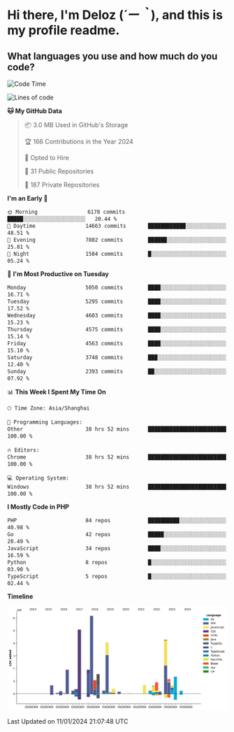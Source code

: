 # **Hi there, I'm Deloz (*´ー｀*), and this is my profile readme.**

## **What languages you use and how much do you code?**

<!--START_SECTION:waka-->
![Code Time](http://img.shields.io/badge/Code%20Time-3%2C159%20hrs-blue)

![Lines of code](https://img.shields.io/badge/From%20Hello%20World%20I%27ve%20Written-34.8%20million%20lines%20of%20code-blue)

**🐱 My GitHub Data** 

> 📦 3.0 MB Used in GitHub's Storage 
 > 
> 🏆 166 Contributions in the Year 2024
 > 
> 💼 Opted to Hire
 > 
> 📜 31 Public Repositories 
 > 
> 🔑 187 Private Repositories 
 > 
**I'm an Early 🐤** 

```text
🌞 Morning                6178 commits        █████░░░░░░░░░░░░░░░░░░░░   20.44 % 
🌆 Daytime                14663 commits       ████████████░░░░░░░░░░░░░   48.51 % 
🌃 Evening                7802 commits        ██████░░░░░░░░░░░░░░░░░░░   25.81 % 
🌙 Night                  1584 commits        █░░░░░░░░░░░░░░░░░░░░░░░░   05.24 % 
```
📅 **I'm Most Productive on Tuesday** 

```text
Monday                   5050 commits        ████░░░░░░░░░░░░░░░░░░░░░   16.71 % 
Tuesday                  5295 commits        ████░░░░░░░░░░░░░░░░░░░░░   17.52 % 
Wednesday                4603 commits        ████░░░░░░░░░░░░░░░░░░░░░   15.23 % 
Thursday                 4575 commits        ████░░░░░░░░░░░░░░░░░░░░░   15.14 % 
Friday                   4563 commits        ████░░░░░░░░░░░░░░░░░░░░░   15.10 % 
Saturday                 3748 commits        ███░░░░░░░░░░░░░░░░░░░░░░   12.40 % 
Sunday                   2393 commits        ██░░░░░░░░░░░░░░░░░░░░░░░   07.92 % 
```


📊 **This Week I Spent My Time On** 

```text
🕑︎ Time Zone: Asia/Shanghai

💬 Programming Languages: 
Other                    38 hrs 52 mins      █████████████████████████   100.00 % 

🔥 Editors: 
Chrome                   38 hrs 52 mins      █████████████████████████   100.00 % 

💻 Operating System: 
Windows                  38 hrs 52 mins      █████████████████████████   100.00 % 
```

**I Mostly Code in PHP** 

```text
PHP                      84 repos            ██████████░░░░░░░░░░░░░░░   40.98 % 
Go                       42 repos            █████░░░░░░░░░░░░░░░░░░░░   20.49 % 
JavaScript               34 repos            ████░░░░░░░░░░░░░░░░░░░░░   16.59 % 
Python                   8 repos             █░░░░░░░░░░░░░░░░░░░░░░░░   03.90 % 
TypeScript               5 repos             █░░░░░░░░░░░░░░░░░░░░░░░░   02.44 % 
```



**Timeline**

![Lines of Code chart](https://raw.githubusercontent.com/deloz/deloz/main/assets/bar_graph.png)


 Last Updated on 11/01/2024 21:07:48 UTC
<!--END_SECTION:waka-->
